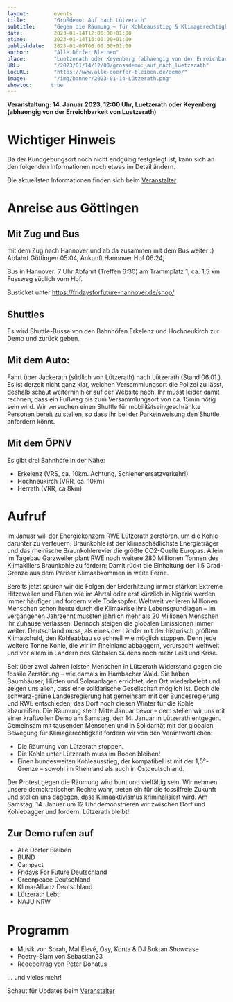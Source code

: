 ```yaml
---
layout:        events
title:         "Großdemo: Auf nach Lützerath"
subtitle:      "Gegen die Räumung – für Kohleausstieg & Klimagerechtigkeit"
date:          2023-01-14T12:00:00+01:00
etime:         2023-01-14T16:00:00+01:00
publishdate:   2023-01-09T00:00:00+01:00
author:        "Alle Dörfer Bleiben"
place:         "Luetzerath oder Keyenberg (abhaengig von der Erreichbarkeit von Luetzerath)"
URL:           "/2023/01/14/12/00/grossdemo:_auf_nach_luetzerath"
locURL:        "https://www.alle-doerfer-bleiben.de/demo/"
image:         "/img/banner/2023-01-14-Lützerath.png"
showtoc:      true
---
```


**Veranstaltung: 14. Januar 2023, 12:00 Uhr, Luetzerath oder Keyenberg (abhaengig von der Erreichbarkeit von Luetzerath)**

# Wichtiger Hinweis

Da der Kundgebungsort noch nicht endgültig festgelegt ist, kann sich an den
folgenden Informationen noch etwas im Detail ändern.

Die aktuellsten Informationen finden sich beim [Veranstalter](https://www.alle-doerfer-bleiben.de/demo/)


# Anreise aus Göttingen

## Mit Zug und Bus
mit dem Zug nach Hannover und ab da zusammen mit dem Bus weiter :)
Abfahrt Göttingen 05:04, Ankunft Hannover Hbf 06:24, 

Bus in Hannover: 7 Uhr Abfahrt (Treffen 6:30) am Trammplatz 1, ca. 1,5 km
Fussweg südlich vom Hbf.

Busticket unter https://fridaysforfuture-hannover.de/shop/

## Shuttles
Es wird Shuttle-Busse von den Bahnhöfen Erkelenz und Hochneukirch zur Demo und zurück geben.

## Mit dem Auto:

Fahrt über Jackerath (südlich von Lützerath) nach Lützerath (Stand 06.01.). Es ist derzeit nicht ganz klar, welchen Versammlungsort die Polizei zu lässt, deshalb schaut weiterhin hier auf der Website nach. Ihr müsst leider damit rechnen, dass ein Fußweg bis zum Versammlungsort von ca. 15min nötig sein wird. Wir versuchen einen Shuttle für mobilitätseingeschränkte Personen bereit zu stellen, so dass ihr bei der Parkeinweisung den Shuttle anfordern könnt.

## Mit dem ÖPNV

Es gibt drei Bahnhöfe in der Nähe:

-    Erkelenz (VRS, ca. 10km. Achtung, Schienenersatzverkehr!)
-    Hochneukirch (VRR, ca. 10km) 
-    Herrath (VRR, ca 8km)


# Aufruf
Im Januar will der Energiekonzern RWE Lützerath zerstören, um die Kohle darunter zu verfeuern. Braunkohle ist der klimaschädlichste Energieträger und das rheinische Braunkohlerevier die größte CO2-Quelle Europas. Allein im Tagebau Garzweiler plant RWE noch weitere 280 Millionen Tonnen des Klimakillers Braunkohle zu fördern: Damit rückt die Einhaltung der 1,5 Grad-Grenze aus dem Pariser Klimaabkommen in weite Ferne.

Bereits jetzt spüren wir die Folgen der Erderhitzung immer stärker: Extreme Hitzewellen und Fluten wie im Ahrtal oder erst kürzlich in Nigeria werden immer häufiger und fordern viele Todesopfer. Weltweit verlieren Millionen Menschen schon heute durch die Klimakrise ihre Lebensgrundlagen – im vergangenen Jahrzehnt mussten jährlich mehr als 20 Millionen Menschen ihr Zuhause verlassen. Dennoch steigen die globalen Emissionen immer weiter. Deutschland muss, als eines der Länder mit der historisch größten Klimaschuld, den Kohleabbau so schnell wie möglich stoppen. Denn jede weitere Tonne Kohle, die wir im Rheinland abbaggern, verursacht weltweit und vor allem in Ländern des Globalen Südens noch mehr Leid und Krise.

Seit über zwei Jahren leisten Menschen in Lützerath Widerstand gegen die fossile Zerstörung – wie damals im Hambacher Wald. Sie haben Baumhäuser, Hütten und Solaranlagen errichtet, den Ort wiederbelebt und zeigen uns allen, dass eine solidarische Gesellschaft möglich ist. Doch die schwarz-grüne Landesregierung hat gemeinsam mit der Bundesregierung und RWE entschieden, das Dorf noch diesen Winter für die Kohle abzureißen. Die Räumung steht Mitte Januar bevor – dem stellen wir uns mit einer kraftvollen Demo am Samstag, den 14. Januar in Lützerath entgegen. Gemeinsam mit tausenden Menschen und in Solidarität mit der globalen Bewegung für Klimagerechtigkeit fordern wir von den Verantwortlichen:

-    Die Räumung von Lützerath stoppen.
-    Die Kohle unter Lützerath muss im Boden bleiben!
-    Einen bundesweiten Kohleausstieg, der kompatibel ist mit der 1,5°-Grenze – sowohl im Rheinland als auch in Ostdeutschland.

Der Protest gegen die Räumung wird bunt und vielfältig sein. Wir nehmen unsere demokratischen Rechte wahr, treten ein für die fossilfreie Zukunft und stellen uns dagegen, dass Klimaaktivismus kriminalisiert wird. Am Samstag, 14. Januar um 12 Uhr demonstrieren wir zwischen Dorf und Kohlebagger und fordern: Lützerath bleibt!

## Zur Demo rufen auf

- Alle Dörfer Bleiben
- BUND
- Campact
- Fridays For Future Deutschland
- Greenpeace Deutschland
- Klima-Allianz Deutschland
- Lützerath Lebt!
- NAJU NRW

# Programm
-    Musik von Sorah, Mal Élevé, Osy, Konta & DJ Boktan Showcase
-    Poetry-Slam von Sebastian23
-    Redebeitrag von Peter Donatus

 ... und vieles mehr!

Schaut für Updates beim [Veranstalter](https://www.alle-doerfer-bleiben.de/demo/)

